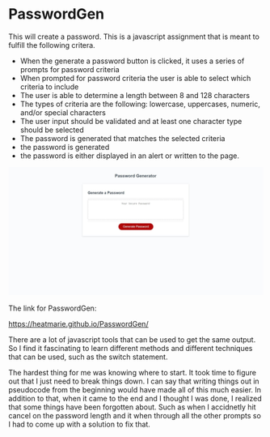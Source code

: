 # PasswordGen
This will create a password.
This is a javascript assignment that is meant to fulfill the following critera. 

- When the generate a password button is clicked, it uses a series of prompts for password criteria
- When prompted for password criteria the user is able to select which criteria to include
- The user is able to determine a length between 8 and 128 characters 
- The types of criteria are the following: lowercase, uppercases, numeric, and/or special characters
- The user input should be validated and at least one character type should be selected 
- The password is generated that matches the selected criteria
- the password is generated 
- the password is either displayed in an alert or written to the page. 

<img src="img/Capture.JPG">

The link for PasswordGen: 

https://heatmarie.github.io/PasswordGen/

There are a lot of javascript tools that can be used to get the same output. So I find it fascinating to learn different methods and different techniques that can be used, such as the switch statement. 

The hardest thing for me was knowing where to start. It took time to figure out that I just need to break things down. I can say that writing things out in pseudocode from the beginning would have made all of this much easier. In addition to that, when it came to the end and I thought I was done, I realized that some things have been forgotten about. Such as when I accidnetly hit cancel on the password length and it when through all the other prompts so I had to come up with a solution to fix that.  
